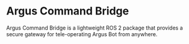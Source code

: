 # Argus Command Bridge 

Argus Command Bridge is a lightweight ROS 2 package that provides a secure gateway for tele-operating Argus Bot from anywhere.